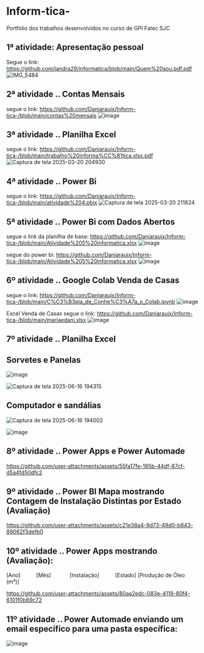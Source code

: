 # Inform-tica-
Portfólio dos trabalhos desenvolvidos no curso de GPI Fatec SJC
## 1ª atividade: Apresentação pessoal
Segue o link: https://github.com/jandra29/informatica/blob/main/Quem%20sou.pdf.pdf
![IMG_5484](https://github.com/user-attachments/assets/6a6bb6fb-f58d-40b1-adcc-8af46ac8c495)
## 2ª atividade .. Contas Mensais
segue o link: https://github.com/Daniaraujx/Inform-tica-/blob/main/contas%20mensais
![image](https://github.com/user-attachments/assets/7e825a83-5d58-4f89-9d92-99a624ef05ff)
## 3ª atividade .. Planilha Excel 
segue o link: https://github.com/Daniaraujx/Inform-tica-/blob/main/trabalho%20informa%CC%81tica.xlsx.pdf
![Captura de tela 2025-03-20 204930](https://github.com/user-attachments/assets/9e4189ab-bbdc-4573-a5d9-82481b34bf9a)
## 4ª atividade .. Power Bi 
segue o link: https://github.com/Daniaraujx/Inform-tica-/blob/main/atividade%204.pbix
![Captura de tela 2025-03-20 211824](https://github.com/user-attachments/assets/ab1b68f1-7c0c-4bb3-997c-ab7f2435cbbc)
## 5ª atividade .. Power Bi com Dados Abertos
segue o link da planilha de base: https://github.com/Daniaraujx/Inform-tica-/blob/main/Atividade%205%20informatica.xlsx
![image](https://github.com/user-attachments/assets/6f8b2d95-50be-4a21-a91d-a06ca7d57260)

segue do power bi: https://github.com/Daniaraujx/Inform-tica-/blob/main/Atividade%205%20informatica.xlsx
![image](https://github.com/user-attachments/assets/4e4cc721-bdf4-44bc-94d8-7a47deb6e977)

## 6º atividade .. Google Colab Venda de Casas
segue o link: https://github.com/Daniaraujx/Inform-tica-/blob/main/C%C3%B3pia_de_Conhe%C3%A7a_o_Colab.ipynb
![image](https://github.com/user-attachments/assets/4ebb82b6-677f-4783-8063-7f441f013747)

Excel Venda de Casas
segue o link: https://github.com/Daniaraujx/Inform-tica-/blob/main/mariaedani.xlsx
![image](https://github.com/user-attachments/assets/615d1a06-df36-4efc-8eb1-968bd7ab3eab)

## 7º atividade .. Planilha Excel 

## Sorvetes e Panelas
![image](https://github.com/user-attachments/assets/4e7903d7-8724-4c16-af45-9c829410493c)

![Captura de tela 2025-06-16 194315](https://github.com/user-attachments/assets/7d2d823e-b7d9-45f2-b1f2-62a97a9eb989)

## Computador e sandálias
![Captura de tela 2025-06-16 194002](https://github.com/user-attachments/assets/fca4d180-7c19-4e91-b04d-172372aeaa9d)

![image](https://github.com/user-attachments/assets/d9dc458e-1831-4960-aa23-28d6633ad54c)


## 8º atividade .. Power Apps e Power Automade


https://github.com/user-attachments/assets/55fa17fe-185b-44df-87cf-d5a4fd50dfc2

## 9º atividade .. Power BI Mapa mostrando Contagem de Instalação Distintas por Estado (Avaliação)


https://github.com/user-attachments/assets/c21e38a4-9d73-49d0-b643-89062f3defb0



## 10º atividade .. Power Apps mostrando (Avaliação):
[Ano]      [Mês]       [Instalação]      [Estado]     [Produção de Óleo (m³)]


https://github.com/user-attachments/assets/80aa2edc-083e-4118-80f4-6101f0b69c72





## 11º atividade .. Power Automade enviando um email específico para uma pasta específica:
![image](https://github.com/user-attachments/assets/daf72fa1-424a-4a3f-a9a8-48ca5ddfe98d)

